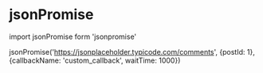 # jsonPromise
import jsonPromise form 'jsonpromise'

jsonPromise('https://jsonplaceholder.typicode.com/comments', {postId: 1}, {callbackName: 'custom_callback', waitTime: 1000})
